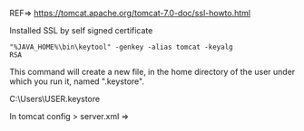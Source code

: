 REF=>
https://tomcat.apache.org/tomcat-7.0-doc/ssl-howto.html

Installed SSL by self signed certificate


<code>"%JAVA_HOME%\bin\keytool" -genkey -alias tomcat -keyalg RSA</code>


This command will create a new file, in the home directory of the user under which you run it, named ".keystore".

C:\Users\USER\.keystore


In tomcat config > server.xml =>

<!-- Define an SSL Coyote HTTP/1.1 Connector on port 8443 -->
<code>
<pre>
<Connector
   protocol="org.apache.coyote.http11.Http11NioProtocol"
   port="8443" maxThreads="200"
   scheme="https" secure="true" SSLEnabled="true"
   keystoreFile="${user.home}/.keystore" keystorePass="changeit"
   clientAuth="false" sslProtocol="TLS"/>
</pre>
</code

